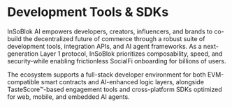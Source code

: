 # Development Tools & SDKs

InSoBlok AI empowers developers, creators, influencers, and brands to co-build the decentralized future of commerce through a robust suite of development tools, integration APIs, and AI agent frameworks. As a next-generation Layer 1 protocol, InSoBlok prioritizes composability, speed, and security-while enabling frictionless SocialFi onboarding for billions of users.

The ecosystem supports a full-stack developer environment for both EVM-compatible smart contracts and AI-enhanced logic layers, alongside TasteScore™-based engagement tools and cross-platform SDKs optimized for web, mobile, and embedded AI agents.
